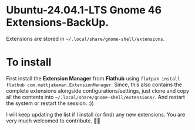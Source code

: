 # Ubuntu-24.04.1-LTS Gnome 46 Extensions-BackUp.

Extensions are stored in ```~/.local/share/gnome-shell/extensions```.

# To install

First install the **Extension Manager** from **Flathub** using `flatpak install flathub com.mattjakeman.ExtensionManager`. Since, this also contains the complete extensions alongside configurations/settings, just clone and copy all the contents into `~/.local/share/gnome-shell/extensions/`. And restart the system or restart the session. :))

I will keep updating the list if I install (or find) any new extensions. You are very much welcomed to contribute. 💙🤝
